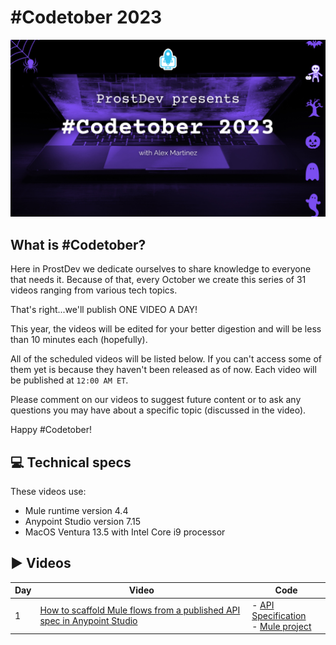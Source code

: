 # #Codetober 2023

<img src="/images/coverimage.png" width="700">

## What is #Codetober?

Here in ProstDev we dedicate ourselves to share knowledge to everyone that needs it. Because of that, every October we create this series of 31 videos ranging from various tech topics. 

That's right...we'll publish ONE VIDEO A DAY!

This year, the videos will be edited for your better digestion and will be less than 10 minutes each (hopefully).

All of the scheduled videos will be listed below. If you can't access some of them yet is because they haven't been released as of now. Each video will be published at `12:00 AM ET`.

Please comment on our videos to suggest future content or to ask any questions you may have about a specific topic (discussed in the video).

Happy #Codetober!

## 💻 Technical specs

These videos use:

- Mule runtime version 4.4 
- Anypoint Studio version 7.15 
- MacOS Ventura 13.5 with Intel Core i9 processor

## ▶️ Videos

| Day | Video | Code
|-|-|-
| 1 | [How to scaffold Mule flows from a published API spec in Anypoint Studio](https://youtu.be/PHfN7Ah9mpc) | - [API Specification](/day1/api-spec/)</br>- [Mule project](/day1/mule-app/)
